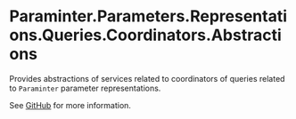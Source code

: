 # Paraminter.Parameters.Representations.Queries.Coordinators.Abstractions

Provides abstractions of services related to coordinators of queries related to `Paraminter` parameter representations.

See [GitHub](https://github.com/Paraminter/Paraminter.Parameters.Representations) for more information.